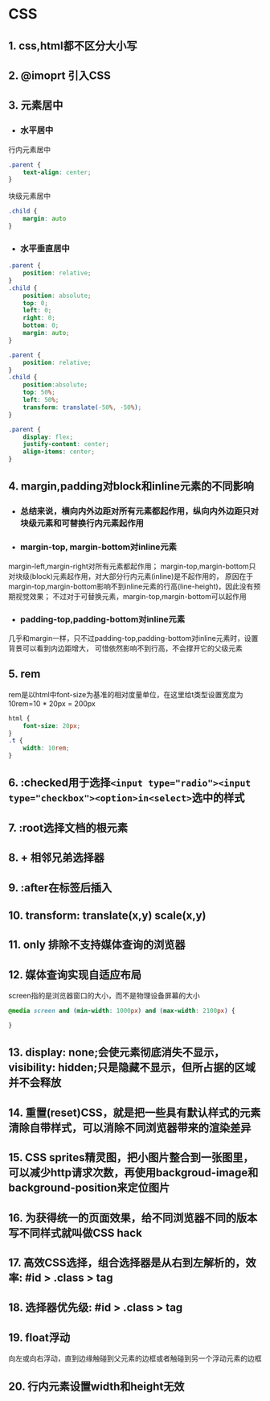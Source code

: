 # CSS

## 1. css,html都不区分大小写

## 2. @imoprt 引入CSS

## 3. 元素居中

- ### 水平居中

行内元素居中

```css
.parent {
    text-align: center;
}
```

块级元素居中

```css
.child {
    margin: auto
}
```

- ### 水平垂直居中

```css
.parent {
    position: relative;
}
.child {
    position: absolute;
    top: 0;
    left: 0;
    right: 0;
    bottom: 0;
    margin: auto;
}
```

```css
.parent {
    position: relative;
}
.child {
    position:absolute;
    top: 50%;
    left: 50%;
    transform: translate(-50%, -50%);
}
```

```css
.parent {
    display: flex;
    justify-content: center;
    align-items: center;
}
```

## 4. margin,padding对block和inline元素的不同影响

- ### 总结来说，横向内外边距对所有元素都起作用，纵向内外边距只对块级元素和可替换行内元素起作用

- ### margin-top, margin-bottom对inline元素

margin-left,margin-right对所有元素都起作用；
margin-top,margin-bottom只对块级(block)元素起作用，对大部分行内元素(inline)是不起作用的，
原因在于margin-top,margin-bottom影响不到inline元素的行高(line-height)，因此没有预期视觉效果；
不过对于可替换元素，margin-top,margin-bottom可以起作用

- ### padding-top,padding-bottom对inline元素

几乎和margin一样，只不过padding-top,padding-bottom对inline元素时，设置背景可以看到内边距增大，
可惜依然影响不到行高，不会撑开它的父级元素

## 5. rem

rem是以html中font-size为基准的相对度量单位，在这里给t类型设置宽度为10rem=10 * 20px = 200px

```css
html {
    font-size: 20px;
}
.t {
    width: 10rem;
}
```

## 6. :checked用于选择`<input type="radio"><input type="checkbox"><option>in<select>`选中的样式

## 7. :root选择文档的根元素

## 8. + 相邻兄弟选择器

## 9. :after在标签后插入

## 10. transform: translate(x,y) scale(x,y)

## 11. only 排除不支持媒体查询的浏览器

## 12. 媒体查询实现自适应布局

screen指的是浏览器窗口的大小，而不是物理设备屏幕的大小

```css
@media screen and (min-width: 1000px) and (max-width: 2100px) {

}
```

## 13. display: none;会使元素彻底消失不显示，visibility: hidden;只是隐藏不显示，但所占据的区域并不会释放

## 14. 重置(reset)CSS，就是把一些具有默认样式的元素清除自带样式，可以消除不同浏览器带来的渲染差异

## 15. CSS sprites精灵图，把小图片整合到一张图里，可以减少http请求次数，再使用backgroud-image和background-position来定位图片

## 16. 为获得统一的页面效果，给不同浏览器不同的版本写不同样式就叫做CSS hack

## 17. 高效CSS选择，组合选择器是从右到左解析的，效率: #id > .class > tag

## 18. 选择器优先级: #id > .class > tag

## 19. float浮动

向左或向右浮动，直到边缘触碰到父元素的边框或者触碰到另一个浮动元素的边框

## 20. 行内元素设置width和height无效
